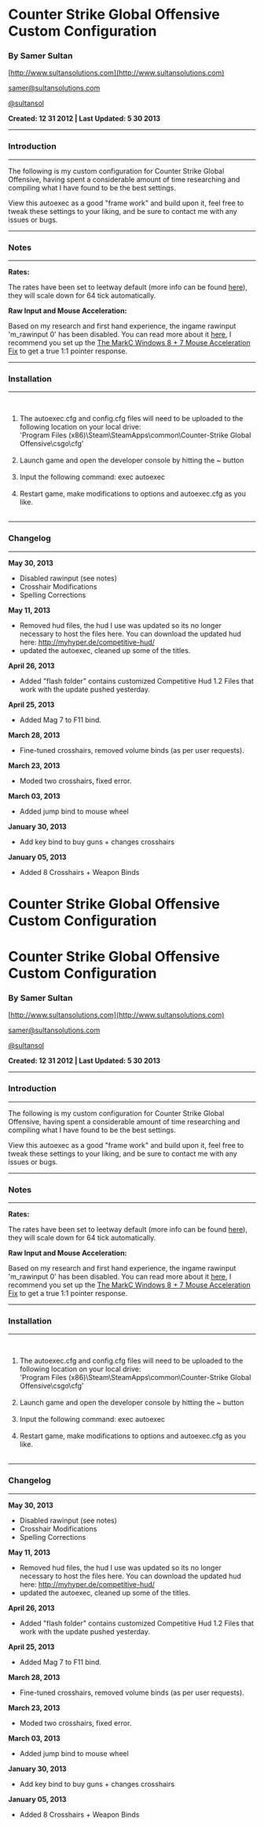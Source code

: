 # Counter Strike Global Offensive Custom Configuration #

### By Samer Sultan ###
[http://www.sultansolutions.com](http://www.sultansolutions.com)

[samer@sultansolutions.com](mailto:samer@sultansolutions.com)

[@sultansol](https://twitter.com/sultansol)




**Created: 12 31 2012 | Last Updated: 5 30 2013**

---

### Introduction ###

---

The following is my custom configuration for Counter Strike Global Offensive, having spent a considerable amount of time researching and compiling what I have found to be the best settings. 



View this autoexec as a good "frame work" and build upon it, feel free to tweak these settings to your liking, and be sure to contact me with any issues or bugs. 

---

### Notes ###

---

**Rates:**

The rates have been set to leetway default (more info can be found  [here](http://www.leetway.com/info/how-to-get-started)), they will scale down for 64 tick automatically.
<br />

**Raw Input and Mouse Acceleration:**

Based on my research and first hand experience, the ingame rawinput 'm_rawinput 0' has been disabled. You can read more about it [here](http://www.reddit.com/r/GlobalOffensive/comments/1f8km4/csgo_raw_input_faulty/), I recommend you set up the [The MarkC Windows 8 + 7 Mouse Acceleration Fix](http://donewmouseaccel.blogspot.com/2010/03/markc-windows-7-mouse-acceleration-fix.html) to get a true 1:1 pointer response. 


---

### Installation ###

---


<br />

<ol>
<li>The autoexec.cfg and config.cfg files will need to be uploaded to the following location on your local drive: 
<br />
'Program Files (x86)\Steam\SteamApps\common\Counter-Strike Global Offensive\csgo\cfg'
</li>

<br />
<li>Launch game and open the developer console by hitting the ~ button </li>
<br />
<li>Input the following command: exec autoexec </li>
<br />
<li>Restart game, make modifications to options and autoexec.cfg as you like. </li>
<br />
</ol>

---

### Changelog ###
---


**May 30, 2013**

* Disabled rawinput (see notes)
* Crosshair Modifications 
* Spelling Corrections 



**May 11, 2013**

* Removed hud files, the hud I use was updated so its no longer necessary to host the files here. You can download the updated hud here: http://myhyper.de/competitive-hud/
* updated the autoexec, cleaned up some of the titles. 



**April 26, 2013**

* Added "flash folder" contains customized Competitive Hud 1.2 Files that work with the update pushed yesterday. 


**April 25, 2013**

* Added Mag 7 to F11 bind. 

**March 28, 2013**

* Fine-tuned crosshairs, removed volume binds (as per user requests). 

**March 23, 2013**

* Moded two crosshairs, fixed error. 

**March 03, 2013**

* Added jump bind to mouse wheel

**January 30, 2013**

* Add key bind to buy guns + changes crosshairs 

**January 05, 2013**

* Added 8 Crosshairs + Weapon Binds
# Counter Strike Global Offensive Custom Configuration #

# Counter Strike Global Offensive Custom Configuration #

### By Samer Sultan ###
[http://www.sultansolutions.com](http://www.sultansolutions.com)

[samer@sultansolutions.com](mailto:samer@sultansolutions.com)

[@sultansol](https://twitter.com/sultansol)




**Created: 12 31 2012 | Last Updated: 5 30 2013**

---

### Introduction ###

---

The following is my custom configuration for Counter Strike Global Offensive, having spent a considerable amount of time researching and compiling what I have found to be the best settings. 



View this autoexec as a good "frame work" and build upon it, feel free to tweak these settings to your liking, and be sure to contact me with any issues or bugs. 

---

### Notes ###

---

**Rates:**

The rates have been set to leetway default (more info can be found  [here](http://www.leetway.com/info/how-to-get-started)), they will scale down for 64 tick automatically.
<br />

**Raw Input and Mouse Acceleration:**

Based on my research and first hand experience, the ingame rawinput 'm_rawinput 0' has been disabled. You can read more about it [here](http://www.reddit.com/r/GlobalOffensive/comments/1f8km4/csgo_raw_input_faulty/), I recommend you set up the [The MarkC Windows 8 + 7 Mouse Acceleration Fix](http://donewmouseaccel.blogspot.com/2010/03/markc-windows-7-mouse-acceleration-fix.html) to get a true 1:1 pointer response. 


---

### Installation ###

---


<br />

<ol>
<li>The autoexec.cfg and config.cfg files will need to be uploaded to the following location on your local drive: 
<br />
'Program Files (x86)\Steam\SteamApps\common\Counter-Strike Global Offensive\csgo\cfg'
</li>

<br />
<li>Launch game and open the developer console by hitting the ~ button </li>
<br />
<li>Input the following command: exec autoexec </li>
<br />
<li>Restart game, make modifications to options and autoexec.cfg as you like. </li>
<br />
</ol>

---

### Changelog ###
---


**May 30, 2013**

* Disabled rawinput (see notes)
* Crosshair Modifications 
* Spelling Corrections 



**May 11, 2013**

* Removed hud files, the hud I use was updated so its no longer necessary to host the files here. You can download the updated hud here: http://myhyper.de/competitive-hud/
* updated the autoexec, cleaned up some of the titles. 



**April 26, 2013**

* Added "flash folder" contains customized Competitive Hud 1.2 Files that work with the update pushed yesterday. 


**April 25, 2013**

* Added Mag 7 to F11 bind. 

**March 28, 2013**

* Fine-tuned crosshairs, removed volume binds (as per user requests). 

**March 23, 2013**

* Moded two crosshairs, fixed error. 

**March 03, 2013**

* Added jump bind to mouse wheel

**January 30, 2013**

* Add key bind to buy guns + changes crosshairs 

**January 05, 2013**

* Added 8 Crosshairs + Weapon Binds